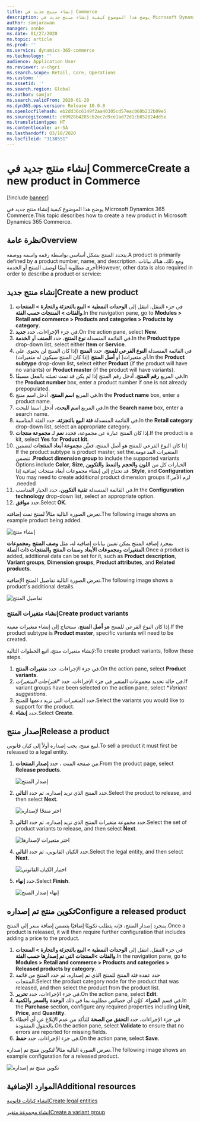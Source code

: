```yaml
---
title: إنشاء منتج جديد في Commerce
description: يوضح هذا الموضوع كيفية إنشاء منتج جديد في Microsoft Dynamics 365 Commerce.
author: samjarawan
manager: annbe
ms.date: 01/27/2020
ms.topic: article
ms.prod: ''
ms.service: dynamics-365-commerce
ms.technology: ''
audience: Application User
ms.reviewer: v-chgri
ms.search.scope: Retail, Core, Operations
ms.custom: ''
ms.assetid: ''
ms.search.region: Global
ms.author: samjar
ms.search.validFrom: 2020-01-20
ms.dyn365.ops.version: Release 10.0.8
ms.openlocfilehash: eb2dd36c6149f2aa40305cd57eac060b232b09e5
ms.sourcegitcommit: c69926b4285cb2ec2d9ce1ad72d1cb852024dd5e
ms.translationtype: HT
ms.contentlocale: ar-SA
ms.lasthandoff: 03/18/2020
ms.locfileid: "3138551"
---
```

# <a name="create-a-new-product-in-commerce"></a><span data-ttu-id="05e75-103">إنشاء منتج جديد في Commerce</span><span class="sxs-lookup"><span data-stu-id="05e75-103">Create a new product in Commerce</span></span>


[!include [banner](includes/banner.md)]

<span data-ttu-id="05e75-104">يوضح هذا الموضوع كيفية إنشاء منتج جديد في Microsoft Dynamics 365 Commerce.</span><span class="sxs-lookup"><span data-stu-id="05e75-104">This topic describes how to create a new product in Microsoft Dynamics 365 Commerce.</span></span>

## <a name="overview"></a><span data-ttu-id="05e75-105">نظرة عامة</span><span class="sxs-lookup"><span data-stu-id="05e75-105">Overview</span></span>

<span data-ttu-id="05e75-106">يتحدد المنتج بشكل أساسي بواسطة رقمه واسمه ووصفه.</span><span class="sxs-lookup"><span data-stu-id="05e75-106">A product is primarily defined by a product number, name, and description.</span></span> <span data-ttu-id="05e75-107">ومع ذلك، هناك بيانات أخرى مطلوبة أيضًا لوصف المنتج أو الخدمة:</span><span class="sxs-lookup"><span data-stu-id="05e75-107">However, other data is also required in order to describe a product or service:</span></span>

## <a name="create-a-new-product"></a><span data-ttu-id="05e75-108">إنشاء منتج جديد</span><span class="sxs-lookup"><span data-stu-id="05e75-108">Create a new product</span></span>

1. <span data-ttu-id="05e75-109">في جزء التنقل، انتقل إلى **الوحدات النمطية \> البيع بالتجزئة والتجارة \> المنتجات والفئات \> المنتجات حسب الفئة**.</span><span class="sxs-lookup"><span data-stu-id="05e75-109">In the navigation pane, go to **Modules \> Retail and commerce \> Products and categories \> Products by category**.</span></span>
1. <span data-ttu-id="05e75-110">في جزء الإجراءات، حدد **جديد**.</span><span class="sxs-lookup"><span data-stu-id="05e75-110">On the action pane, select **New**.</span></span>
1. <span data-ttu-id="05e75-111">في القائمة المنسدلة **نوع المنتج**، حدد **الصنف** أو **الخدمة**.</span><span class="sxs-lookup"><span data-stu-id="05e75-111">In the **Product type** drop-down list, select either **Item** or **Service**.</span></span>
1. <span data-ttu-id="05e75-112">في القائمة المنسدلة **النوع الفرعي للمنتج**، حدد **المنتج** (إذا كان المنتج لن يحتوي على أي متغيرات) أو **أصل المنتج** (إذا كان المنتج سيكون له متغيرات).</span><span class="sxs-lookup"><span data-stu-id="05e75-112">In the **Product subtype** drop-down list, select either **Product** (if the product will have no variants) or **Product master** (if the product will have variants).</span></span>
1. <span data-ttu-id="05e75-113">في المربع **رقم المنتج**، أدخل رقم المنتج إذا لم يكن قد تمت تعبئته بالفعل مسبقًا.</span><span class="sxs-lookup"><span data-stu-id="05e75-113">In the **Product number** box, enter a product number if one is not already prepopulated.</span></span>
1. <span data-ttu-id="05e75-114">في المربع **اسم المنتج**، أدخل اسم منتج.</span><span class="sxs-lookup"><span data-stu-id="05e75-114">In the **Product name** box, enter a product name.</span></span>
1. <span data-ttu-id="05e75-115">في المربع **اسم البحث**، أدخل اسما للبحث.</span><span class="sxs-lookup"><span data-stu-id="05e75-115">In the **Search name** box, enter a search name.</span></span>
1. <span data-ttu-id="05e75-116">في القائمة المنسدلة **فئة البيع بالتجزئة**، حدد الفئة المناسبة.</span><span class="sxs-lookup"><span data-stu-id="05e75-116">In the **Retail category** drop-down list, select an appropriate category.</span></span>
1. <span data-ttu-id="05e75-117">إذا كان المنتج عبارة عن مجموعة، فحدد **نعم** لـ **مجموعة منتجات**.</span><span class="sxs-lookup"><span data-stu-id="05e75-117">If the product is a kit, select **Yes** for **Product kit**.</span></span>
1. <span data-ttu-id="05e75-118">إذا كان النوع الفرعي للمنتج هو أصل المنتج، فعيِّن **‏‫مجموعة أبعاد المنتجات** لتضمين المتغيرات المدعومة.</span><span class="sxs-lookup"><span data-stu-id="05e75-118">If the product subtype is product master, set the **Product dimension group** to include the supported variants.</span></span> <span data-ttu-id="05e75-119">تتضمن الخيارات كل من **اللون** و**الحجم** و**النمط** و**التكوين**.</span><span class="sxs-lookup"><span data-stu-id="05e75-119">Options include **Color**, **Size**, **Style**, and **Configuration**.</span></span> <span data-ttu-id="05e75-120">قد تحتاج إلى إنشاء مجموعات أبعاد منتجات إضافية إذا لزم الأمر.</span><span class="sxs-lookup"><span data-stu-id="05e75-120">You may need to create additional product dimension groups if needed.</span></span>
1. <span data-ttu-id="05e75-121">في القائمة المنسدلة **تقنية التكوين**، حدد الخيار المناسب.</span><span class="sxs-lookup"><span data-stu-id="05e75-121">In the **Configuration technology** drop-down list, select an appropriate option.</span></span>
1. <span data-ttu-id="05e75-122">حدد **موافق**.</span><span class="sxs-lookup"><span data-stu-id="05e75-122">Select **OK**.</span></span>

<span data-ttu-id="05e75-123">تعرض الصورة التالية مثالاً لمنتج تمت إضافته.</span><span class="sxs-lookup"><span data-stu-id="05e75-123">The following image shows an example product being added.</span></span>

![إنشاء منتج](media/create-new-product.png)

<span data-ttu-id="05e75-125">بمجرد إضافة المنتج يمكن تعيين بيانات إضافية له، مثل **وصف المنتج** و**مجموعات المتغيرات** و**مجموعات الأبعاد** و**سمات المنتج** و**المنتجات ذات الصلة**.</span><span class="sxs-lookup"><span data-stu-id="05e75-125">Once a product is added, additional data can be set for it, such as **Product description**, **Variant groups**, **Dimension groups**, **Product attributes**, and **Related products**.</span></span>

<span data-ttu-id="05e75-126">تعرض الصورة التالية تفاصيل المنتج الإضافية.</span><span class="sxs-lookup"><span data-stu-id="05e75-126">The following image shows a product's additional details.</span></span>

![تفاصيل المنتج](media/create-new-product-2.png)

### <a name="create-product-variants"></a><span data-ttu-id="05e75-128">إنشاء متغيرات المنتج</span><span class="sxs-lookup"><span data-stu-id="05e75-128">Create product variants</span></span>

<span data-ttu-id="05e75-129">إذا كان النوع الفرعي للمنتج هو **أصل المنتج**، ستحتاج إلى إنشاء متغيرات معينة.</span><span class="sxs-lookup"><span data-stu-id="05e75-129">If the product subtype is **Product master**, specific variants will need to be created.</span></span> 

<span data-ttu-id="05e75-130">لإنشاء متغيرات منتج، اتبع الخطوات التالية:</span><span class="sxs-lookup"><span data-stu-id="05e75-130">To create product variants, follow these steps.</span></span>

1. <span data-ttu-id="05e75-131">في جزء الإجراءات، حدد **متغيرات المنتج**.</span><span class="sxs-lookup"><span data-stu-id="05e75-131">On the action pane, select **Product variants**.</span></span>
1. <span data-ttu-id="05e75-132">في حالة تحديد مجموعات المتغير في جزء الإجراءات، حدد \**‏‫اقتراحات المتغيرات‬*.</span><span class="sxs-lookup"><span data-stu-id="05e75-132">If variant groups have been selected on the action pane, select \**Variant suggestions*.</span></span>
1. <span data-ttu-id="05e75-133">حدد المتغيرات التي تريد دعمها للمنتج.</span><span class="sxs-lookup"><span data-stu-id="05e75-133">Select the variants you would like to support for the product.</span></span>
1. <span data-ttu-id="05e75-134">حدد **إنشاء**.</span><span class="sxs-lookup"><span data-stu-id="05e75-134">Select **Create**.</span></span>

## <a name="release-a-product"></a><span data-ttu-id="05e75-135">إصدار منتج</span><span class="sxs-lookup"><span data-stu-id="05e75-135">Release a product</span></span>

<span data-ttu-id="05e75-136">لبيع منتج، يجب إصداره أولاً إلى كيان قانوني.</span><span class="sxs-lookup"><span data-stu-id="05e75-136">To sell a product it must first be released to a legal entity.</span></span>

1. <span data-ttu-id="05e75-137">من صفحة المنت ، حدد **إصدار المنتجات**.</span><span class="sxs-lookup"><span data-stu-id="05e75-137">From the product page, select **Release products**.</span></span>

    ![إصدار المنتج](media/create-new-product-3.png)

1. <span data-ttu-id="05e75-139">حدد المنتج الذي تريد إصداره، ثم حدد **التالي**.</span><span class="sxs-lookup"><span data-stu-id="05e75-139">Select the product to release, and then select **Next**.</span></span>

    ![اختر منتجًا لإصداره](media/create-new-product-4.png)

1. <span data-ttu-id="05e75-141">حدد مجموعة متغيرات المنتج الذي تريد إصداره، ثم حدد **التالي**.</span><span class="sxs-lookup"><span data-stu-id="05e75-141">Select the set of product variants to release, and then select **Next**.</span></span>

    ![اختر متغيرات لإصدارها](media/create-new-product-5.png)

1. <span data-ttu-id="05e75-143">حدد الكيان القانوني، ثم حدد **التالي**.</span><span class="sxs-lookup"><span data-stu-id="05e75-143">Select the legal entity, and then select **Next**.</span></span>

    ![اختيار الكيان القانوني](media/create-new-product-6.png)

1. <span data-ttu-id="05e75-145">حدد **إنهاء**.</span><span class="sxs-lookup"><span data-stu-id="05e75-145">Select **Finish**.</span></span>

    ![إنهاء إصدار المنتج](media/create-new-product-7.png)

## <a name="configure-a-released-product"></a><span data-ttu-id="05e75-147">تكوين منتج تم إصداره</span><span class="sxs-lookup"><span data-stu-id="05e75-147">Configure a released product</span></span>

<span data-ttu-id="05e75-148">بمجرد إصدار المنتج، فإنه يتطلب تكوينًا إضافيًا يتضمن إضافة سعر إلى المنتج.</span><span class="sxs-lookup"><span data-stu-id="05e75-148">Once a product is released, it will then require further configuration that includes adding a price to the product.</span></span>

1. <span data-ttu-id="05e75-149">في جزء التنقل، انتقل إلى **الوحدات النمطية \> البيع بالتجزئة والتجارة \> المنتجات والفئات \>المنتجات التي تم إصدارها حسب الفئة**.</span><span class="sxs-lookup"><span data-stu-id="05e75-149">In the navigation pane, go to **Modules \> Retail and commerce \> Products and categories \> Released products by category**.</span></span>
1. <span data-ttu-id="05e75-150">حدد عقدة فئة المنتج للمنتج الذي تم إصداره، ثم حدد المنتج من قائمة المنتجات.</span><span class="sxs-lookup"><span data-stu-id="05e75-150">Select the product category node for the product that was released, and then select the product from the product list.</span></span>
1. <span data-ttu-id="05e75-151">في جزء الإجراءات، حدد **تحرير**.</span><span class="sxs-lookup"><span data-stu-id="05e75-151">On the action pane, select **Edit**.</span></span>
1. <span data-ttu-id="05e75-152">في قسم **الشراء**، كوِّن أي خصائص مطلوبة بما في ذلك **الوحدة** و**السعر** و**الكمية**.</span><span class="sxs-lookup"><span data-stu-id="05e75-152">In the **Purchase** section, configure any required properties including **Unit**, **Price**,  and **Quantity**.</span></span>
1. <span data-ttu-id="05e75-153">في جزء الإجراءات، حدد **التحقق من الصحة** للتأكد من عدم الإبلاغ عن أي أخطاء بالحقول المفقودة.</span><span class="sxs-lookup"><span data-stu-id="05e75-153">On the action pane, select **Validate** to ensure that no errors are reported for missing fields.</span></span>
1. <span data-ttu-id="05e75-154">في جزء الإجراءات، حدد **حفظ**.</span><span class="sxs-lookup"><span data-stu-id="05e75-154">On the action pane, select **Save**.</span></span>

<span data-ttu-id="05e75-155">تعرض الصورة التالية مثالاً لتكوين منتج تم إصداره.</span><span class="sxs-lookup"><span data-stu-id="05e75-155">The following image shows an example configuration for a released product.</span></span>

![تكوين منتج تم إصداره](media/create-new-product-8.png)

## <a name="additional-resources"></a><span data-ttu-id="05e75-157">الموارد الإضافية</span><span class="sxs-lookup"><span data-stu-id="05e75-157">Additional resources</span></span>

[<span data-ttu-id="05e75-158">إنشاء كيانات قانونية</span><span class="sxs-lookup"><span data-stu-id="05e75-158">Create legal entities</span></span>](channels-legal-entities.md)

[<span data-ttu-id="05e75-159">إنشاء مجموعة متغير</span><span class="sxs-lookup"><span data-stu-id="05e75-159">Create a variant group</span></span>](create-variant-group.md) 
